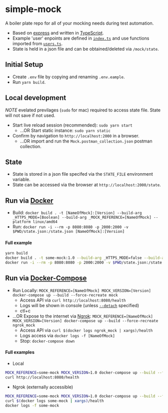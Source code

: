 # simple-mock

A boiler plate repo for all of your mocking needs during test automation.

- Based on [express](http://expressjs.com/) and written in [TypeScript](https://www.typescriptlang.org/).
- Example 'user' enpoints are defined in [`index.ts`](./src/index.ts) and use functions imported from [`users.ts`](./src/users.ts).
- State is held in a json file and can be obtained/deleted via `/mock/state`.

## Initial Setup

- Create `.env` file by copying and renaming `.env.eample`.
- Run `yarn build`.

## Local development

*NOTE* evelated previlages (`sudo` for mac) required to access state file. State will not save if not used.

- Start live reload session (recommended): `sudo yarn start`
  - ...OR Start static instance: `sudo yarn static`
- Confirm by navigation to `http://localhost:2000` in a browser.
  - ...OR import and run the `Mock.postman_collection.json` postman collection.

## State

- State is stored in a json file specifed via the `STATE_FILE` environment variable.
- State can be accessed via the browser at `http://localhost:2000/state`.

## Run via [Docker](https://www.docker.com/)

- Build: `docker build . -t [NameOfMock]:[Version] --build-arg _HTTPS_MODE=[Boolean] --build-arg _MOCK_REFERENCE=[NameOfMock] --platform linux/amd64`
- Run: `docker run -i --rm -p 8080:8080 -p 2000:2000 -v $PWD/state.json:/state.json [NameOfMock]:[Version]`

#### Full example

```sh
yarn build
docker build . -t some-mock:1.0 --build-arg _HTTPS_MODE=false --build-arg _MOCK_REFERENCE=SOME_MOCK --platform linux/amd64
docker run -i --rm -p 8080:8080 -p 2000:2000 -v $PWD/state.json:/state.json some-mock:1.0
```

## Run via [Docker-Compose](https://docs.docker.com/compose/)

- Run Locally: `MOCK_REFERENCE=[NameOfMock] MOCK_VERSION=[Version] docker-compose up --build --force-recreate mock`
  - Access API via `curl http://localhost:8080/health`
  - Logs will be shown in console (unless [`--detach`](https://bobcares.com/blog/docker-compose-detached/) specified)
  - ctl+c
- ...OR Expose to the internet via [Ngrok](https://ngrok.com/): `MOCK_REFERENCE=[NameOfMock] MOCK_VERSION=[Version] docker-compose up --build --force-recreate ngrok_mock`
  - Access API via `curl $(docker logs ngrok_mock | xargs)/health`
  - Logs access via `docker logs -f [NameOfMock]`
  - Stop: `docker-compose down`

#### Full examples

- Local

```sh
MOCK_REFERENCE=some-mock MOCK_VERSION=1.0 docker-compose up --build --force-recreate mock
curl http://localhost:8080/health
```

- Ngrok (externally accessible)

```sh
MOCK_REFERENCE=some-mock MOCK_VERSION=1.0 docker-compose up --build --force-recreate ngrok_mock
curl $(docker logs some-mock | xargs)/health
docker logs -f some-mock
```
